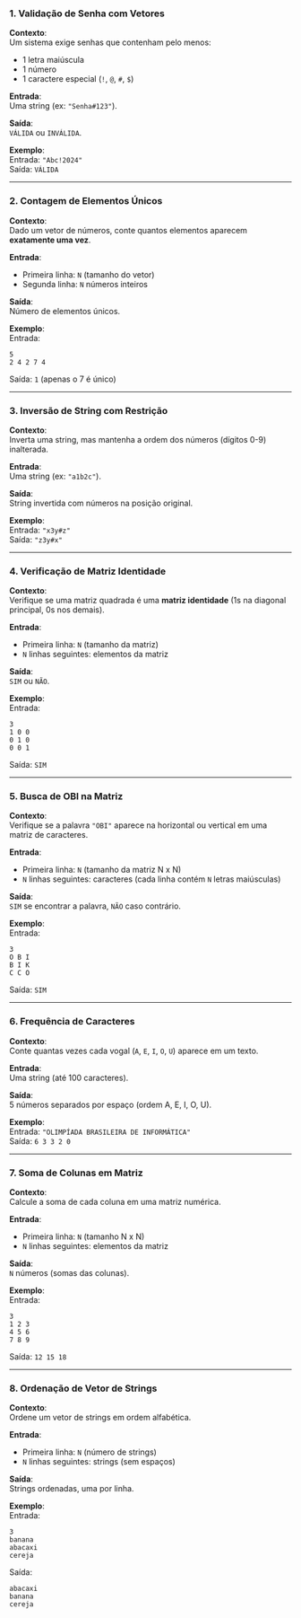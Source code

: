 
### **1. Validação de Senha com Vetores**  
**Contexto**:  
Um sistema exige senhas que contenham pelo menos:  
- 1 letra maiúscula  
- 1 número  
- 1 caractere especial (`!`, `@`, `#`, `$`)  

**Entrada**:  
Uma string (ex: `"Senha#123"`).  

**Saída**:  
`VÁLIDA` ou `INVÁLIDA`.  

**Exemplo**:  
Entrada: `"Abc!2024"`  
Saída: `VÁLIDA`  

---

### **2. Contagem de Elementos Únicos**  
**Contexto**:  
Dado um vetor de números, conte quantos elementos aparecem **exatamente uma vez**.  

**Entrada**:  
- Primeira linha: `N` (tamanho do vetor)  
- Segunda linha: `N` números inteiros  

**Saída**:  
Número de elementos únicos.  

**Exemplo**:  
Entrada:  
```  
5  
2 4 2 7 4  
```  
Saída: `1` (apenas o 7 é único)  

---

### **3. Inversão de String com Restrição**  
**Contexto**:  
Inverta uma string, mas mantenha a ordem dos números (dígitos 0-9) inalterada.  

**Entrada**:  
Uma string (ex: `"a1b2c"`).  

**Saída**:  
String invertida com números na posição original.  

**Exemplo**:  
Entrada: `"x3y#z"`  
Saída: `"z3y#x"`  

---

### **4. Verificação de Matriz Identidade**  
**Contexto**:  
Verifique se uma matriz quadrada é uma **matriz identidade** (1s na diagonal principal, 0s nos demais).  

**Entrada**:  
- Primeira linha: `N` (tamanho da matriz)  
- `N` linhas seguintes: elementos da matriz  

**Saída**:  
`SIM` ou `NÃO`.  

**Exemplo**:  
Entrada:  
```  
3  
1 0 0  
0 1 0  
0 0 1  
```  
Saída: `SIM`  

---

### **5. Busca de OBI na Matriz**  
**Contexto**:  
Verifique se a palavra `"OBI"` aparece na horizontal ou vertical em uma matriz de caracteres.  

**Entrada**:  
- Primeira linha: `N` (tamanho da matriz N x N)  
- `N` linhas seguintes: caracteres (cada linha contém `N` letras maiúsculas)  

**Saída**:  
`SIM` se encontrar a palavra, `NÃO` caso contrário.  

**Exemplo**:  
Entrada:  
```  
3  
O B I  
B I K  
C C O  
```  
Saída: `SIM` 

---

### **6. Frequência de Caracteres**  
**Contexto**:  
Conte quantas vezes cada vogal (`A`, `E`, `I`, `O`, `U`) aparece em um texto.  

**Entrada**:  
Uma string (até 100 caracteres).  

**Saída**:  
5 números separados por espaço (ordem A, E, I, O, U).  

**Exemplo**:  
Entrada: `"OLIMPÍADA BRASILEIRA DE INFORMÁTICA"`  
Saída: `6 3 3 2 0`  

---

### **7. Soma de Colunas em Matriz**  
**Contexto**:  
Calcule a soma de cada coluna em uma matriz numérica.  

**Entrada**:  
- Primeira linha: `N` (tamanho N x N)  
- `N` linhas seguintes: elementos da matriz  

**Saída**:  
`N` números (somas das colunas).  

**Exemplo**:  
Entrada:  
```  
3  
1 2 3  
4 5 6  
7 8 9  
```  
Saída: `12 15 18`  

---

### **8. Ordenação de Vetor de Strings**  
**Contexto**:  
Ordene um vetor de strings em ordem alfabética.  

**Entrada**:  
- Primeira linha: `N` (número de strings)  
- `N` linhas seguintes: strings (sem espaços)  

**Saída**:  
Strings ordenadas, uma por linha.  

**Exemplo**:  
Entrada:  
```  
3  
banana  
abacaxi  
cereja  
```  
Saída:  
```  
abacaxi  
banana  
cereja  
```  
